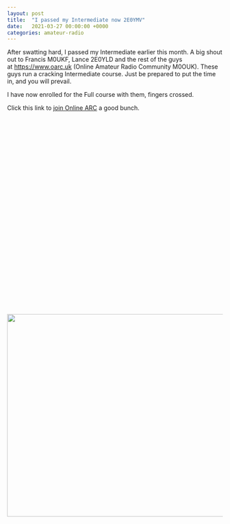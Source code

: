 ```yaml
---
layout: post
title:  "I passed my Intermediate now 2E0YMV"
date:   2021-03-27 00:00:00 +0000
categories: amateur-radio
---
```


<p>After swatting hard, I passed my Intermediate earlier this month. A big shout out to Francis M0UKF, Lance 2E0YLD and the rest of the guys at <a href="https://www.oarc.uk">https://www.oarc.uk</a> (Online Amateur Radio Community M0OUK). These guys run a cracking Intermediate course. Just be prepared to put the time in, and you will prevail. </p>
<p>I have now enrolled for the Full course with them, fingers crossed.</p>
<p>Click this link to <a href="https://www.oarc.uk/40-2">join Online ARC</a> a good bunch.<a href="https://www.oarc.uk/foundation-full-training-courses-now-available-at-the-online-arc"><img loading="lazy" class="attachment-full size-full wp-post-image jetpack-lazy-image" src="https://i0.wp.com/www.oarc.uk/wp-content/uploads/2021/02/OARCtraining2021b.png?resize=640%2C472&#038;ssl=1" alt width="640" height="472" data-recalc-dims="1" data-lazy-src="https://i0.wp.com/www.oarc.uk/wp-content/uploads/2021/02/OARCtraining2021b.png?resize=640%2C472&amp;is-pending-load=1#038;ssl=1" srcset="data:image/gif;base64,R0lGODlhAQABAIAAAAAAAP///yH5BAEAAAAALAAAAAABAAEAAAIBRAA7"><noscript><img loading="lazy" class="attachment-full size-full wp-post-image" src="https://i0.wp.com/www.oarc.uk/wp-content/uploads/2021/02/OARCtraining2021b.png?resize=640%2C472&#038;ssl=1" alt="" width="640" height="472" data-recalc-dims="1" /></noscript></a></p>
